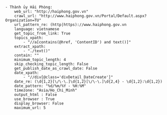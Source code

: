     - Thành ủy Hải Phòng: 
        web_url: "http://haiphong.gov.vn"
        crawl_url: "http://www.haiphong.gov.vn/Portal/Default.aspx?Organization=TU"
        url_pattern_re: (http|https)://www.haiphong.gov.vn
        language: vietnamese 
        get_topic_from_link: True 
        topics_xpath: 
            - "//a[contains(@href, 'ContentID') and text()]"
        extract_xpath: 
            - "./text()"
        contain: ""  
        minimum_topic_length: 4
        skip_checking_topic_length: False 
        get_publish_date_as_crawl_date: False
        date_xpath: 
            - "//div[@class='divDetail_DateCreate']"
        date_re: (\d{1,2}[\/\-\.]\d{1,2}[\/\-\.]\d{2,4} - \d{1,2}:\d{1,2})
        date_pattern: "%d/%m/%Y - %H:%M" 
        timezone: "Asia/Ho_Chi_Minh"
        output_html : False
        use_browser : True
        display_browser: False
        maximum_url: 5
